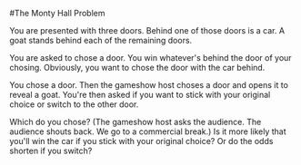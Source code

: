 #The Monty Hall Problem

You are presented with three doors. Behind one of those doors is a car. A goat stands behind each of the remaining doors.

You are asked to chose a door. You win whatever's behind the door of your chosing. Obviously, you want to chose the door with the car behind.

You chose a door. Then the gameshow host choses a door and opens it to reveal a goat. You're then asked if you want to stick with your original choice or switch to the other door.

Which do you chose? (The gameshow host asks the audience. The audience shouts back. We go to a commercial break.) Is it more likely that you'll win the car if you stick with your original choice? Or do the odds shorten if you switch?



